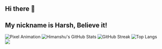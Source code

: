## Hi there 👋
## My nickname is Harsh, Believe it!
![Pixel Animation](https://i.pinimg.com/originals/40/0f/00/400f007bade76022eb839fdbb5acf646.gif)
![Himanshu's GitHub Stats](https://github-readme-stats.vercel.app/api?username=himanshupunpher&show_icons=true&theme=radical)
![GitHub Streak](https://streak-stats.demolab.com?user=himanshupunpher&theme=radical)
![Top Langs](https://github-readme-stats.vercel.app/api/top-langs/?username=himanshupunpher&layout=compact&theme=radical)
![](https://komarev.com/ghpvc/?username=himanshupunpher&color=blue)

<!--
**himanshupunpher/himanshupunpher** is a ✨ _special_ ✨ repository because its `README.md` (this file) appears on your GitHub profile.

Here are some ideas to get you started:

- 🔭 I’m currently working on ...
- 🌱 I’m currently learning ...
- 👯 I’m looking to collaborate on ...
- 🤔 I’m looking for help with ...
- 💬 Ask me about ...
- 📫 How to reach me: ...
- 😄 Pronouns: ...
- ⚡ Fun fact: ...
-->
